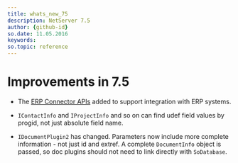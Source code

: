 ```yaml
---
title: whats_new_75
description: NetServer 7.5
author: {github-id}
so.date: 11.05.2016
keywords: 
so.topic: reference
---
```


# Improvements in 7.5

* The [ERP Connector APIs][1] added to support integration with ERP systems.

* `IContactInfo` and `IProjectInfo` and so on can find udef field values by progid, not just absolute field name.

* `IDocumentPlugin2` has changed. Parameters now include more complete information - not just id and extref. A complete `DocumentInfo` object is passed, so doc plugins should not need to link directly with `SoDatabase`.

<!-- Referenced links -->
[1]: ../erp-connectors/index.md
